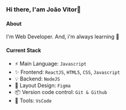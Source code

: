 ### Hi there, I'am João Vitor👋

#### About
I'm Web Developer. And, i'm always learning :rocket:

#### Current Stack
  - ⚡️ Main Language: `Javascript`
  - ✨ Frontend: `ReactJS`, `HTML5`, `CSS`, `Javascript`
  - 💡 Backend: `NodeJS`
  - 🎨 Layout Design: `Figma`
  - :package: Version code control: `Git & Github`
  - 🔧 Tools: `VsCode`
